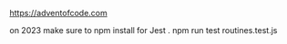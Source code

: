https://adventofcode.com

on 2023 make sure to npm install for Jest . 
npm run test routines.test.js 